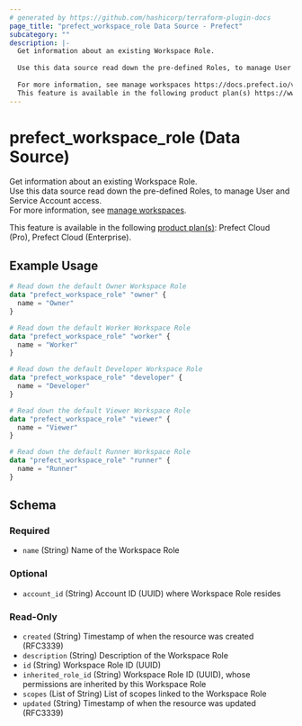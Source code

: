 ```yaml
---
# generated by https://github.com/hashicorp/terraform-plugin-docs
page_title: "prefect_workspace_role Data Source - Prefect"
subcategory: ""
description: |-
  Get information about an existing Workspace Role.
  
  Use this data source read down the pre-defined Roles, to manage User and Service Account access.
  
  For more information, see manage workspaces https://docs.prefect.io/v3/manage/cloud/workspaces#manage-workspaces.
  This feature is available in the following product plan(s) https://www.prefect.io/pricing: Prefect Cloud (Pro), Prefect Cloud (Enterprise).
---
```


# prefect_workspace_role (Data Source)

Get information about an existing Workspace Role.
<br>
Use this data source read down the pre-defined Roles, to manage User and Service Account access.
<br>
For more information, see [manage workspaces](https://docs.prefect.io/v3/manage/cloud/workspaces#manage-workspaces).


This feature is available in the following [product plan(s)](https://www.prefect.io/pricing): Prefect Cloud (Pro), Prefect Cloud (Enterprise).

## Example Usage

```terraform
# Read down the default Owner Workspace Role
data "prefect_workspace_role" "owner" {
  name = "Owner"
}

# Read down the default Worker Workspace Role
data "prefect_workspace_role" "worker" {
  name = "Worker"
}

# Read down the default Developer Workspace Role
data "prefect_workspace_role" "developer" {
  name = "Developer"
}

# Read down the default Viewer Workspace Role
data "prefect_workspace_role" "viewer" {
  name = "Viewer"
}

# Read down the default Runner Workspace Role
data "prefect_workspace_role" "runner" {
  name = "Runner"
}
```

<!-- schema generated by tfplugindocs -->
## Schema

### Required

- `name` (String) Name of the Workspace Role

### Optional

- `account_id` (String) Account ID (UUID) where Workspace Role resides

### Read-Only

- `created` (String) Timestamp of when the resource was created (RFC3339)
- `description` (String) Description of the Workspace Role
- `id` (String) Workspace Role ID (UUID)
- `inherited_role_id` (String) Workspace Role ID (UUID), whose permissions are inherited by this Workspace Role
- `scopes` (List of String) List of scopes linked to the Workspace Role
- `updated` (String) Timestamp of when the resource was updated (RFC3339)
